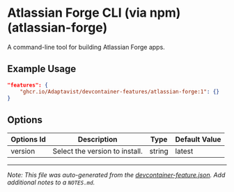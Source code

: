 
# Atlassian Forge CLI (via npm) (atlassian-forge)

A command-line tool for building Atlassian Forge apps.

## Example Usage

```json
"features": {
    "ghcr.io/Adaptavist/devcontainer-features/atlassian-forge:1": {}
}
```

## Options

| Options Id | Description | Type | Default Value |
|-----|-----|-----|-----|
| version | Select the version to install. | string | latest |



---

_Note: This file was auto-generated from the [devcontainer-feature.json](https://github.com/Adaptavist/devcontainer-features/blob/main/src/atlassian-forge/devcontainer-feature.json).  Add additional notes to a `NOTES.md`._
